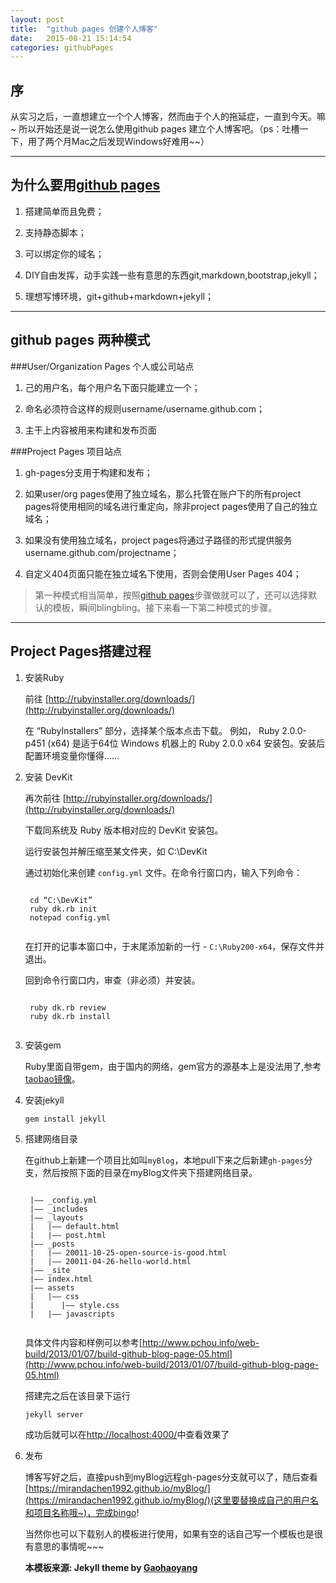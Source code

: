 ```yaml
---
layout: post
title:  "github pages 创建个人博客"
date:   2015-08-21 15:14:54
categories: githubPages
---
```

## 序


从实习之后，一直想建立一个个人博客，然而由于个人的拖延症，一直到今天。嘛~ 所以开始还是说一说怎么使用github pages 建立个人博客吧。（ps：吐槽一下，用了两个月Mac之后发现Windows好难用~~）


---

## 为什么要用[github pages](https://pages.github.com)

1. 搭建简单而且免费；

2. 支持静态脚本；

3. 可以绑定你的域名；

4. DIY自由发挥，动手实践一些有意思的东西git,markdown,bootstrap,jekyll；

5. 理想写博环境，git+github+markdown+jekyll；

---

## github pages 两种模式

###User/Organization Pages 个人或公司站点

1. 己的用户名，每个用户名下面只能建立一个；

2. 命名必须符合这样的规则username/username.github.com；

3. 主干上内容被用来构建和发布页面

###Project Pages 项目站点

1. gh-pages分支用于构建和发布；

2. 如果user/org pages使用了独立域名，那么托管在账户下的所有project pages将使用相同的域名进行重定向，除非project pages使用了自己的独立域名；

3. 如果没有使用独立域名，project pages将通过子路径的形式提供服务username.github.com/projectname；

4. 自定义404页面只能在独立域名下使用，否则会使用User Pages 404；<br>

>第一种模式相当简单，按照[github pages](https://pages.github.com)步骤做就可以了，还可以选择默认的模板，瞬间blingbling。接下来看一下第二种模式的步骤。

---

## Project Pages搭建过程

1. 安装Ruby

	前往 [http://rubyinstaller.org/downloads/](http://rubyinstaller.org/downloads/)

	在 “RubyInstallers” 部分，选择某个版本点击下载。
例如， Ruby 2.0.0-p451 (x64) 是适于64位 Windows 机器上的 Ruby 2.0.0 x64 安装包。安装后配置环境变量你懂得……

2. 安装 DevKit

	再次前往 [http://rubyinstaller.org/downloads/](http://rubyinstaller.org/downloads/)

	下载同系统及 Ruby 版本相对应的 DevKit 安装包。

	运行安装包并解压缩至某文件夹，如 C:\DevKit

	通过初始化来创建 `config.yml` 文件。在命令行窗口内，输入下列命令：

	<pre><code class="markdown">
	cd “C:\DevKit”
    ruby dk.rb init
    notepad config.yml
	</code></pre>

	在打开的记事本窗口中，于末尾添加新的一行 - `C:\Ruby200-x64`，保存文件并退出。

	回到命令行窗口内，审查（非必须）并安装。

	<pre><code class="markdown">
	ruby dk.rb review
	ruby dk.rb install
	</code></pre>

3. 安装gem

	Ruby里面自带gem，由于国内的网络，gem官方的源基本上是没法用了,参考[taobao镜像](http://ruby.taobao.org/)。

4. 安装jekyll

	<pre><code class="markdown">gem install jekyll</code></pre>

5. 搭建网络目录

	在github上新建一个项目比如叫`myBlog`，本地pull下来之后新建`gh-pages`分支，然后按照下面的目录在myBlog文件夹下搭建网络目录。
	<pre><code class="markdown">
	|—— _config.yml
	|—— _includes
	|—— _layouts
	|   |—— default.html
	|   |—— post.html
	|—— _posts
	|   |—— 20011-10-25-open-source-is-good.html
	|   |—— 20011-04-26-hello-world.html
	|—— _site
	|—— index.html
	|—— assets
	|   |—— css
	|      |—— style.css
	|   |—— javascripts
	</code></pre>

	具体文件内容和样例可以参考[http://www.pchou.info/web-build/2013/01/07/build-github-blog-page-05.html](http://www.pchou.info/web-build/2013/01/07/build-github-blog-page-05.html)

	搭建完之后在该目录下运行
	<pre><code class="markdown">jekyll server</code></pre>
	成功后就可以在[http://localhost:4000/](http://localhost:4000/)中查看效果了

6. 发布
	
	博客写好之后，直接push到myBlog远程gh-pages分支就可以了，随后查看[https://mirandachen1992.github.io/myBlog/](https://mirandachen1992.github.io/myBlog/)(这里要替换成自己的用户名和项目名称哦~)，完成bingo!

	当然你也可以下载别人的模板进行使用，如果有空的话自己写一个模板也是很有意思的事情呢~~~


	**本模板来源:  Jekyll theme by [Gaohaoyang](https://github.com/Gaohaoyang/gaohaoyang.github.io)**
